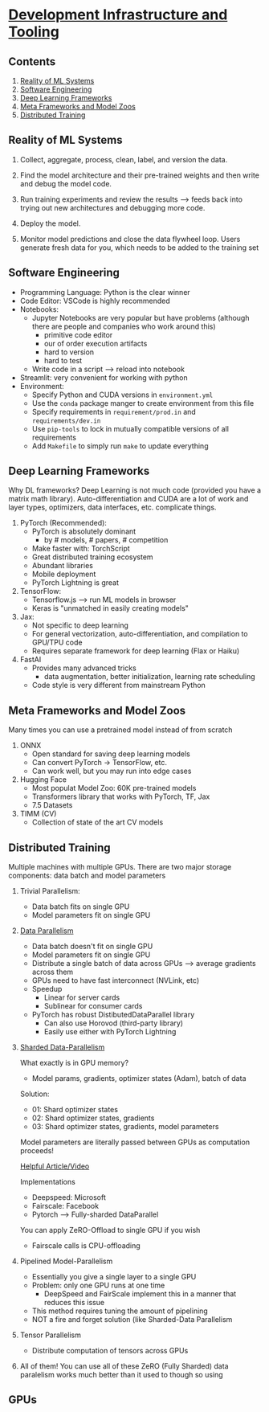 # [Development Infrastructure and Tooling](https://fullstackdeeplearning.com/course/2022/lecture-2-development-infrastructure-and-tooling/)

## Contents
1. [Reality of ML Systems](#reality-of-ml-systems)
1. [Software Engineering](#software-engineering)
1. [Deep Learning Frameworks](#deep-learning-frameworks)
1. [Meta Frameworks and Model Zoos](#meta-frameworks-and-model-zoos)
1. [Distributed Training](#distributed-training)

## Reality of ML Systems
1. Collect, aggregate, process, clean, label, and version the data.

1. Find the model architecture and their pre-trained weights and then write and debug the model code.

1. Run training experiments and review the results --> feeds back into trying out new architectures and debugging more code.

1. Deploy the model.

1. Monitor model predictions and close the data flywheel loop. Users generate fresh data for you, which needs to be added to the training set

## Software Engineering
- Programming Language: Python is the clear winner
- Code Editor: VSCode is highly recommended
- Notebooks: 
    - Jupyter Notebooks are very popular but have problems (although there are people and companies who work around this)
        - primitive code editor
        - our of order execution artifacts
        - hard to version
        - hard to test
    - Write code in a script --> reload into notebook
- Streamlit: very convenient for working with python
- Environment: 
    - Specify Python and CUDA versions in `environment.yml`
    - Use the `conda` package manger to create environment from this file
    - Specify requirements in `requirement/prod.in` and `requirements/dev.in`
    - Use `pip-tools` to lock in mutually compatible versions of all requirements
    - Add `Makefile` to simply run `make` to update everything

## Deep Learning Frameworks
Why DL frameworks? Deep Learning is not much code (provided you have a matrix math library). Auto-differentiation and CUDA are a lot of work and layer types, optimizers, data interfaces, etc. complicate things.

1. PyTorch (Recommended):
    - PyTorch is absolutely dominant
        - by # models, # papers, # competition
    - Make faster with: TorchScript
    - Great distributed training ecosystem
    - Abundant libraries
    - Mobile deployment
    - PyTorch Lightning is great
1. TensorFlow: 
    - Tensorflow.js --> run ML models in browser
    - Keras is "unmatched in easily creating models"
1. Jax: 
    - Not specific to deep learning
    - For general vectorization, auto-differentiation, and compilation to GPU/TPU code
    - Requires separate framework for deep learning (Flax or Haiku)
1. FastAI
    - Provides many advanced tricks
        - data augmentation, better initialization, learning rate scheduling
    - Code style is very different from mainstream Python

## Meta Frameworks and Model Zoos
Many times you can use a pretrained model instead of from scratch
1. ONNX
    - Open standard for saving deep learning models
    - Can convert PyTorch -> TensorFlow, etc.
    - Can work well, but you may run into edge cases
1. Hugging Face
    - Most populat Model Zoo: 60K pre-trained models
    - Transformers library that works with PyTorch, TF, Jax
    - 7.5 Datasets
1. TIMM (CV)
    - Collection of state of the art CV models

## Distributed Training
Multiple machines with multiple GPUs. There are two major storage components: data batch and model parameters
1. Trivial Parallelism: 
    - Data batch fits on single GPU
    - Model parameters fit on single GPU
2. [Data Parallelism](https://openai.com/blog/techniques-for-training-large-neural-networks/) 
    - Data batch doesn't fit on single GPU
    - Model parameters fit on single GPU
    - Distribute a single batch of data across GPUs --> average gradients across them
    - GPUs need to have fast interconnect (NVLink, etc)
    - Speedup
        - Linear for server cards
        - Sublinear for consumer cards
    - PyTorch has robust DistibutedDataParallel library
        - Can also use Horovod (third-party library)
        - Easily use either with PyTorch Lightning 
3. [Sharded Data-Parallelism](https://arxiv.org/abs/1910.02054)
    
    What exactly is in GPU memory? 
    - Model params, gradients, optimizer states (Adam), batch of data

    Solution: 
    - 01: Shard optimizer states
    - 02: Shard optimizer states, gradients
    - 03: Shard optimizer states, gradients, model parameters

    Model parameters are literally passed between GPUs as computation proceeds!

    [Helpful Article/Video](https://www.microsoft.com/en-us/research/blog/zero-deepspeed-new-system-optimizations-enable-training-models-with-over-100-billion-parameters/)

    Implementations
    - Deepspeed: Microsoft
    - Fairscale: Facebook
    - Pytorch --> Fully-sharded DataParallel

    You can apply ZeRO-Offload to single GPU if you wish
    - Fairscale calls is CPU-offloading

4. Pipelined Model-Parallelism
    - Essentially you give a single layer to a single GPU
    - Problem: only one GPU runs at one time
        - DeepSpeed and FairScale implement this in a manner that reduces this issue
    - This method requires tuning the amount of pipelining
    - NOT a fire and forget solution (like Sharded-Data Parallelism

5. Tensor Parallelism
    - Distribute computation of tensors across GPUs

6. All of them!
    You can use all of these 
    ZeRO (Fully Sharded) data paralelism works much better than it used to though so using 






## GPUs


    